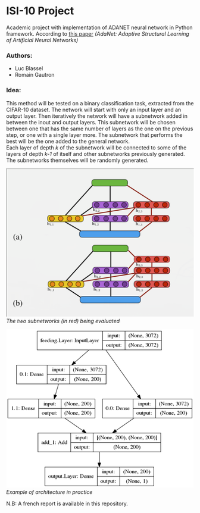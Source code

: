 # ISI-10 Project
Academic project with implementation of ADANET neural network in Python framework. 
According to [this paper](https://arxiv.org/pdf/1607.01097.pdf) _(AdaNet: Adaptive Structural Learning of Artificial Neural Networks)_

### Authors:
* Luc Blassel
* Romain Gautron

### Idea:
This method will be tested on a binary classification task, extracted from the CIFAR-10 dataset. The network will start with only an input layer and an output layer. Then iteratively the network will have a subnetwork added in between the inout and output layers. This subnetwork will be chosen between one that has the same number of layers as the one on the previous step, or one with a single layer more. The subnetwork that performs the best will be the one added to the general network.  
Each layer of depth _k_ of the subnetwork will be connected to some of the layers of depth _k-1_ of itself and other subnetworks previously generated. The subnetworks themselves will be randomly generated.  

![](adanetReport/schema.png)
*The two subnetworks (in red) being evaluated*



![](adanetReport/finalModel.png)
*Example of architecture in practice*


N.B: A french report is available in this repository.